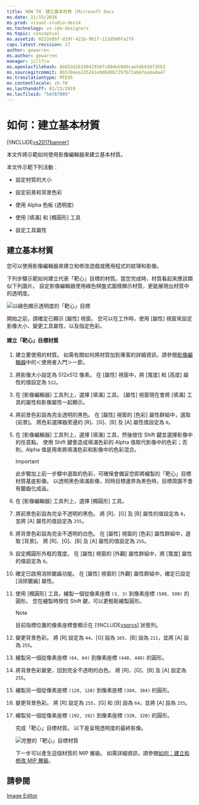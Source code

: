 ```yaml
---
title: HOW TO：建立基本材質 |Microsoft Docs
ms.date: 11/15/2016
ms.prod: visual-studio-dev14
ms.technology: vs-ide-designers
ms.topic: conceptual
ms.assetid: 0222e8bf-d29f-421b-9b1f-123d500fa179
caps.latest.revision: 17
author: gewarren
ms.author: gewarren
manager: jillfra
ms.openlocfilehash: 8b653d1b19842910fc88deb9d9cae5db918f35b3
ms.sourcegitcommit: 8b538eea125241e9d6d8b7297b72a66faa9a4a47
ms.translationtype: MTE95
ms.contentlocale: zh-TW
ms.lasthandoff: 01/23/2019
ms.locfileid: "54767095"
---
```

# <a name="how-to-create-a-basic-texture"></a>如何：建立基本材質
[!INCLUDE[vs2017banner](../includes/vs2017banner.md)]

本文件將示範如何使用影像編輯器來建立基本材質。  
  
 本文件示範下列活動︰  
  
-   設定材質的大小  
  
-   設定前景和背景色彩  
  
-   使用 Alpha 色板 (透明度)  
  
-   使用 [填滿] 和 [橢圓形] 工具  
  
-   設定工具屬性  
  
## <a name="creating-a-basic-texture"></a>建立基本材質  
 您可以使用影像編輯器來建立和修改遊戲或應用程式的紋理和影像。  
  
 下列步驟示範如何建立代表「靶心」目標的材質。當您完成時，材質看起來應該類似下列圖片。 設定影像編輯器使用綠色棋盤式圖樣顯示材質，更能展現出材質中的透明度。  
  
 ![以綠色顯示透明度的「靶心」目標](../designers/media/digit-bullseye-texture-in-editor.png "Digit-Bullseye-Texture-In-Editor")  
  
 開始之前，請確定已顯示 [屬性] 視窗。 您可以在工作時，使用 [屬性] 視窗來設定影像大小、變更工具屬性，以及指定色彩。  
  
#### <a name="to-create-a-bullseye-target-texture"></a>建立「靶心」目標材質  
  
1. 建立要使用的材質。 如需有關如何將材質加到專案的詳細資訊，請參閱[影像編輯器](../designers/image-editor.md)中的＜使用者入門＞一節。  
  
2. 將影像大小設定為 512x512 像素。 在 [屬性] 視窗中，將 [寬度] 和 [高度] 屬性的值設定為 `512`。  
  
3. 在 [影像編輯器] 工具列上，選擇 [填滿] 工具。 [屬性] 視窗現在會將 [填滿] 工具的屬性和影像屬性一起顯示。  
  
4. 將前景色彩設為完全透明的黑色。 在 [屬性] 視窗的 [色彩] 屬性群組中，選取 [前景]。 將色彩選擇器旁邊的 [R]、[G]、[B] 及 [A] 屬性值設定為 `0`。  
  
5. 在 [影像編輯器] 工具列上，選擇 [填滿] 工具，然後按住 Shift 鍵並選擇影像中的任意點。 使用 Shift 鍵會造成填滿色彩的 Alpha 值取代影像中的色彩；否則，Alpha 值是用來將填滿色彩和影像中的色彩混合。  
  
   > [!IMPORTANT]
   >  此步驟加上前一步驟中選取的色彩，可確保會備妥您即將繪製的「靶心」目標材質基底影像。 以透明黑色填滿影像，同時目標邊界為黑色時，目標周圍不會有鋸齒化成品。  
  
6. 在 [影像編輯器] 工具列上，選擇 [橢圓形] 工具。  
  
7. 將前景色彩設為完全不透明的黑色。 將 [R]、[G] 及 [B] 屬性的值設定為 `0`，並將 [A] 屬性的值設定為 `255`。  
  
8. 將背景色彩設為完全不透明的白色。 在 [屬性] 視窗的 [色彩] 屬性群組中，選取 [背景]。 將 [R]、[G]、[B] 及 [A] 屬性的值設定為 `255`。  
  
9. 設定橢圓形外框的寬度。 在 [屬性] 視窗的 [外觀] 屬性群組中，將 [寬度] 屬性的值設定為 `8`。  
  
10. 確定已啟用消除鋸齒功能。 在 [屬性] 視窗的 [外觀] 屬性群組中，確定已設定 [消除鋸齒] 屬性。  
  
11. 使用 [橢圓形] 工具，繪製一個從像素座標 `(3, 3)` 到像素座標 `(508, 508)` 的圓形。 您在繪製時按住 Shift 鍵，可以更輕鬆繪製圓形。  
  
    > [!NOTE]
    >  目前指標位置的像素座標會顯示在 [!INCLUDE[vsprvs](../includes/vsprvs-md.md)] 狀態列。  
  
12. 變更背景色彩。 將 [R] 設定為 `44`、[G] 設為 `165`、[B] 設為 `211`，並將 [A] 設為 `255`。  
  
13. 繪製另一個從像素座標 `(64, 64)` 到像素座標 `(448, 448)` 的圓形。  
  
14. 將背景色彩變更，回到完全不透明的白色。 將 [R]、[G]、[B] 及 [A] 設定為 `255`。  
  
15. 繪製另一個從像素座標 `(128, 128)` 到像素座標 `(384, 384)` 的圓形。  
  
16. 變更背景色彩。 將 [R] 設定為 `255`、[G] 和 [B] 設為 `64`，並將 [A] 設為 `255`。  
  
17. 繪製另一個從像素座標 `(192, 192)` 到像素座標 `(320, 320)` 的圓形。  
  
    完成「靶心」目標材質。 以下是呈現透明度的最終影像。  
  
    ![完整的「靶心」目標材質](../designers/media/gfx-image-demo-bullseye.png "gfx_image_demo_bullseye")  
  
    下一步可以產生這個材質的 MIP 層級。 如需詳細資訊，請參閱[如何：建立和修改 MIP 層級](../designers/how-to-create-and-modify-mip-levels.md)。  
  
## <a name="see-also"></a>請參閱  
 [Image Editor](../designers/image-editor.md)

